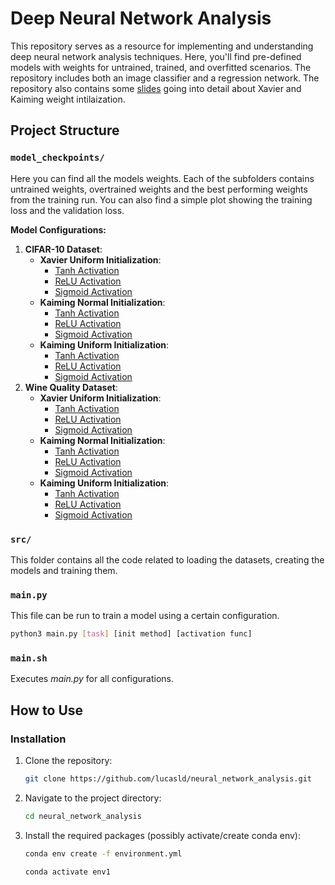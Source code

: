 # Deep Neural Network Analysis
This repository serves as a resource for implementing and understanding deep neural network analysis techniques. Here, you'll find pre-defined models with weights for untrained, trained, and overfitted scenarios. The repository includes both an image classifier and a regression network. The repository also contains some [slides](presentation.pdf) going into detail about Xavier and Kaiming weight intilaization.

## Project Structure
### `model_checkpoints/`
Here you can find all the models weights. Each of the subfolders contains untrained weights, overtrained weights and the best performing weights from the training run. You can also find a simple plot showing the training loss and the validation loss.

**Model Configurations:**
1. **CIFAR-10 Dataset**:
    - **Xavier Uniform Initialization**:
        - [Tanh Activation](model_checkpoints/cifar10/xavier_uniform/tanh/)
        - [ReLU Activation](model_checkpoints/cifar10/xavier_uniform/relu/)
        - [Sigmoid Activation](model_checkpoints/cifar10/xavier_uniform/sigmoid/)
    - **Kaiming Normal Initialization**:
        - [Tanh Activation](model_checkpoints/cifar10/kaiming_normal/tanh/)
        - [ReLU Activation](model_checkpoints/cifar10/kaiming_normal/relu/)
        - [Sigmoid Activation](model_checkpoints/cifar10/kaiming_normal/sigmoid/)
    - **Kaiming Uniform Initialization**:
        - [Tanh Activation](model_checkpoints/cifar10/kaiming_uniform/tanh/)
        - [ReLU Activation](model_checkpoints/cifar10/kaiming_uniform/relu/)
        - [Sigmoid Activation](model_checkpoints/cifar10/kaiming_uniform/sigmoid/)
2. **Wine Quality Dataset**:
    - **Xavier Uniform Initialization**:
        - [Tanh Activation](model_checkpoints/wine_quality/xavier_uniform/tanh/)
        - [ReLU Activation](model_checkpoints/wine_quality/xavier_uniform/relu/)
        - [Sigmoid Activation](model_checkpoints/wine_quality/xavier_uniform/sigmoid/)
    - **Kaiming Normal Initialization**:
        - [Tanh Activation](model_checkpoints/wine_quality/kaiming_normal/tanh/)
        - [ReLU Activation](model_checkpoints/wine_quality/kaiming_normal/relu/)
        - [Sigmoid Activation](model_checkpoints/wine_quality/kaiming_normal/sigmoid/)
    - **Kaiming Uniform Initialization**:
        - [Tanh Activation](model_checkpoints/wine_quality/kaiming_uniform/tanh/)
        - [ReLU Activation](model_checkpoints/wine_quality/kaiming_uniform/relu/)
        - [Sigmoid Activation](model_checkpoints/wine_quality/kaiming_uniform/sigmoid/)

### `src/`
This folder contains all the code related to loading the datasets, creating the models and training them.


### `main.py`
This file can be run to train a model using a certain configuration.

```bash
python3 main.py [task] [init method] [activation func]
```

### `main.sh`
Executes *main.py* for all configurations.


## How to Use
### Installation

1. Clone the repository:

   ```bash
   git clone https://github.com/lucasld/neural_network_analysis.git
   ```

2. Navigate to the project directory:
   ```bash
   cd neural_network_analysis
   ```

3. Install the required packages (possibly activate/create conda env):
   ```bash
   conda env create -f environment.yml
   ```
   ```bash
   conda activate env1
   ```


